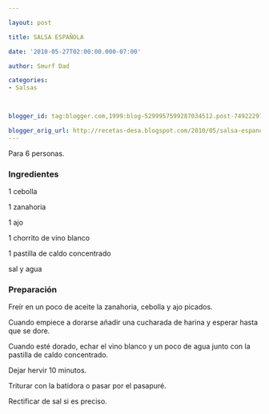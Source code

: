 ```yaml
---

layout: post

title: SALSA ESPAÑOLA

date: '2010-05-27T02:00:00.000-07:00'

author: Smurf Dad

categories:
- Salsas



blogger_id: tag:blogger.com,1999:blog-5299957599287034512.post-7492229724094275582

blogger_orig_url: http://recetas-desa.blogspot.com/2010/05/salsa-espanola.html
---
```


Para 6 personas.

<h3>Ingredientes</h3>

1 cebolla

1 zanahoria

1 ajo

1 chorrito de vino blanco

1 pastilla de caldo concentrado

sal y agua

<h3>Preparación</h3>

Freír en un poco de aceite la zanahoria, cebolla y ajo picados.

Cuando empiece a dorarse añadir una cucharada de harina y esperar hasta que se dore.

Cuando esté dorado, echar el vino blanco y un poco de agua junto con la pastilla de caldo concentrado.

Dejar hervir 10 minutos.

Triturar con la batidora o pasar por el pasapuré.

Rectificar de sal si es preciso.

